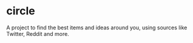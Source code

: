 # circle
A project to find the best items and ideas around you, using sources like Twitter, Reddit and more.
